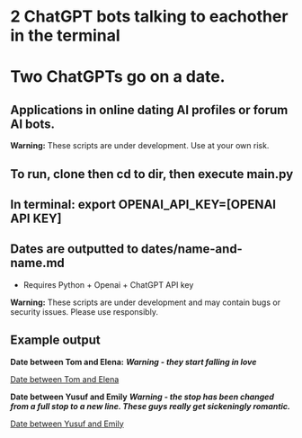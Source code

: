 # 2 ChatGPT bots talking to eachother in the terminal
# Two ChatGPTs go on a date.
## Applications in online dating AI profiles or forum AI bots. 
**Warning:** These scripts are under development. Use at your own risk.
## To run, clone then cd to dir, then execute main.py
## In terminal: export OPENAI_API_KEY=[OPENAI API KEY]
## Dates are outputted to dates/name-and-name.md
* Requires Python + Openai + ChatGPT API key

**Warning:** These scripts are under development and may contain bugs or security issues. Please use responsibly.

## Example output

**Date between Tom and Elena:**
***Warning - they start falling in love***

[Date between Tom and Elena](https://github.com/PointlessAI/ChatGPT-AI-dating-profiles/blob/master/dates/Tom-and-Elena.md)

**Date between Yusuf and Emily**
***Warning - the stop has been changed from a full stop to a new line. These guys really get sickeningly romantic.***

[Date between Yusuf and Emily](https://github.com/PointlessAI/ChatGPT-AI-dating-profiles/blob/master/dates/Yusuf-and-Emily.md)

